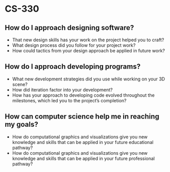 # CS-330

## How do I approach designing software?
- That new design skills has your work on the project helped you to craft?
- What design process did you follow for your project work?
- How could tactics from your design approach be applied in future work?

## How do I approach developing programs?
- What new development strategies did you use while working on your 3D scene?
- How did iteration factor into your development?
- How has your approach to developing code evolved throughout the milestones, which led you to the project’s completion?

## How can computer science help me in reaching my goals?
- How do computational graphics and visualizations give you new knowledge and skills that can be applied in your future educational pathway?
- How do computational graphics and visualizations give you new knowledge and skills that can be applied in your future professional pathway?
